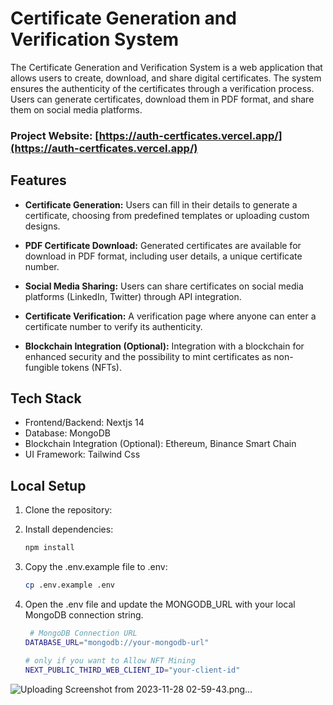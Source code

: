 # Certificate Generation and Verification System

The Certificate Generation and Verification System is a web application that allows users to create, download, and share digital certificates. The system ensures the authenticity of the certificates through a verification process. Users can generate certificates, download them in PDF format, and share them on social media platforms.

### Project Website: [https://auth-certficates.vercel.app/](https://auth-certficates.vercel.app/)

## Features

- **Certificate Generation:** Users can fill in their details to generate a certificate, choosing from predefined templates or uploading custom designs.

- **PDF Certificate Download:** Generated certificates are available for download in PDF format, including user details, a unique certificate number.

- **Social Media Sharing:** Users can share certificates on social media platforms (LinkedIn, Twitter) through API integration.

- **Certificate Verification:** A verification page where anyone can enter a certificate number to verify its authenticity.

- **Blockchain Integration (Optional):** Integration with a blockchain for enhanced security and the possibility to mint certificates as non-fungible tokens (NFTs).

## Tech Stack

- Frontend/Backend: Nextjs 14
- Database: MongoDB
- Blockchain Integration (Optional): Ethereum, Binance Smart Chain
- UI Framework: Tailwind Css

## Local Setup

1. Clone the repository:
2. Install dependencies:
   ```bash
   npm install
   ```
3. Copy the .env.example file to .env:
   ```bash
   cp .env.example .env
   ```
4. Open the .env file and update the MONGODB_URL with your local MongoDB connection string.

   ```bash
    # MongoDB Connection URL
   DATABASE_URL="mongodb://your-mongodb-url"

   # only if you want to Allow NFT Mining
   NEXT_PUBLIC_THIRD_WEB_CLIENT_ID="your-client-id"
   ```

![Uploading Screenshot from 2023-11-28 02-59-43.png…]()


